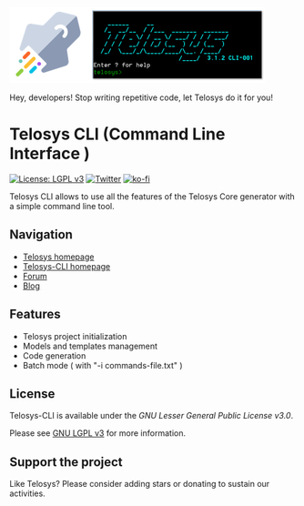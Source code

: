 [![Logo](https://raw.githubusercontent.com/telosys-tools-doc/img/master/telosys-cli-banner-50.png)](http://www.telosys.org/cli.html)

Hey, developers!   Stop writing repetitive code, let Telosys do it for you!

# Telosys CLI (Command Line Interface )

[![License: LGPL v3](https://img.shields.io/badge/License-LGPL%20v3-blue.svg)](https://www.gnu.org/licenses/lgpl-3.0)
[![Twitter](https://img.shields.io/twitter/follow/telosys?label=Follow&style=social)](https://twitter.com/telosys)
[![ko-fi](https://www.ko-fi.com/img/githubbutton_sm.svg)](https://ko-fi.com/M4M21AMJQ)

Telosys CLI allows to use all the features of the Telosys Core generator with a simple command line tool.

## Navigation

- [Telosys homepage](http://www.telosys.org)
- [Telosys-CLI homepage](http://www.telosys.org/cli.html)
- [Forum](https://muut.com/telosystools)
- [Blog](http://telosys.blogspot.com/)


## Features
- Telosys project initialization
- Models and templates management 
- Code generation
- Batch mode ( with "-i commands-file.txt" ) 


## License

Telosys-CLI is available under the *GNU Lesser General Public License v3.0*. 

Please see [GNU LGPL v3](https://www.gnu.org/licenses/lgpl-3.0.en.html) for more information.


## Support the project

Like Telosys? Please consider adding stars or donating to sustain our activities.
